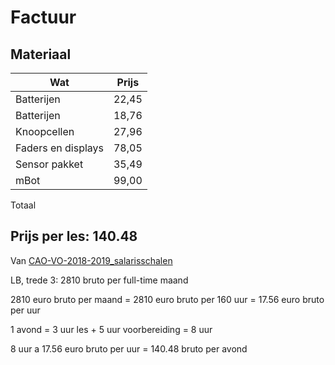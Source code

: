 # Factuur



## Materiaal

Wat               |Prijs
------------------|----
Batterijen        | 22,45
Batterijen        | 18,76
Knoopcellen       | 27,96
Faders en displays| 78,05	
Sensor pakket     | 35,49	
mBot              | 99,00

Totaal

## Prijs per les: 140.48

Van [CAO-VO-2018-2019_salarisschalen](https://ambtenarensalaris.nl/wp-content/uploads/2018/08/CAO-VO-2018-2019_salarisschalen.pdf)

LB, trede 3: 2810 bruto per full-time maand

2810 euro bruto per maand = 2810 euro bruto per 160 uur = 17.56 euro bruto per uur

1 avond = 3 uur les + 5 uur voorbereiding = 8 uur

8 uur a 17.56 euro bruto per uur = 140.48 bruto per avond